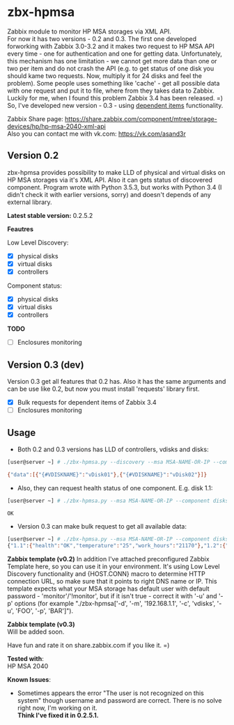# zbx-hpmsa
Zabbix module to monitor HP MSA storages via XML API.  
For now it has two versions - 0.2 and 0.3. The first one developed forworking with Zabbix 3.0-3.2 and it makes two request to HP MSA API every time - one for authentication and one for getting data. Unfortunately, this mechanism has one limitation - we cannot get more data than one or two per item and do not crash the API (e.g. to get status of one disk you should kame two requests. Now, multiply it for 24 disks and feel the problem). Some people uses something like 'cache' - get all possible data with one request and put it to file, where from they takes data to Zabbix. Luckily for me, when I found this problem Zabbix 3.4 has been released. =) So, I've developed new version - 0.3 - using [dependent items](https://www.zabbix.com/documentation/3.4/manual/config/items/itemtypes/dependent_items) functionality.

Zabbix Share page: https://share.zabbix.com/component/mtree/storage-devices/hp/hp-msa-2040-xml-api  
Also you can contact me with vk.com: https://vk.com/asand3r

## Version 0.2
zbx-hpmsa provides possibility to make LLD of physical and virtual disks on HP MSA storages via it's XML API. Also it can gets status of discovered component.
Program wrote with Python 3.5.3, but works with Python 3.4 (I didn't check it with earlier versions, sorry) and doesn't depends of any external library.

**Latest stable version:** 0.2.5.2

**Feautres**

Low Level Discovery:
 - [x] physical disks 
 - [x] virtual disks
 - [x] controllers

Component status:
 - [x] physical disks 
 - [x] virtual disks
 - [x] controllers
 
 **TODO**
 - [ ] Enclosures monitoring
 
 ## Version 0.3 (dev)
 Version 0.3 get all features that 0.2 has. Also it has the same arguments and can be use like 0.2, but now you must install 'requests' library first.  
 - [x] Bulk requests for dependent items of Zabbix 3.4
 - [ ] Enclosures monitoring

## Usage
- Both 0.2 and 0.3 versions has LLD of controllers, vdisks and disks:
```bash
[user@server ~] # ./zbx-hpmsa.py --discovery --msa MSA-NAME-OR-IP --component vdisks

{"data":[{"{#VDISKNAME}":"vDisk01"},{"{#VDISKNAME}":"vDisk02"}]}
```
- Also, they can request health status of one component. E.g. disk 1.1:
```bash
[user@server ~] # ./zbx-hpmsa.py --msa MSA-NAME-OR-IP --component disks --get 1.1

OK
```
- Version 0.3 can make bulk request to get all available data:
```bash
[user@server ~] # ./zbx-hpmsa.py --msa MSA-NAME-OR-IP --component disks --get all
{"1.1":{"health":"OK","temperature":"25","work_hours":"21170"},"1.2":{"health":"OK","temperature":"24","work_hours":"21168"}, ...}
```
**Zabbix template (v0.2)**
In addition I've attached preconfigured Zabbix Template here, so you can use it in your environment. It's using Low Level Discovery functionality and {HOST.CONN} macro to determine HTTP connection URL, so make sure that it points to right DNS name or IP. This template expects what your MSA storage has default user with default password - 'monitor'/'!monitor', but if it isn't true - correct it with '-u' and '-p' options (for example "./zbx-hpmsa['-d', '-m', '192.168.1.1', '-c', 'vdisks', '-u', 'FOO', '-p', 'BAR']").

**Zabbix template (v0.3)**  
Will be added soon.  

Have fun and rate it on share.zabbix.com if you like it. =)

**Tested with**:  
HP MSA 2040

**Known Issues**:
- Sometimes appears the error "The user is not recognized on this system" though username and password are correct. There is no solve right now, I'm working on it.  
**Think I've fixed it in 0.2.5.1.**
